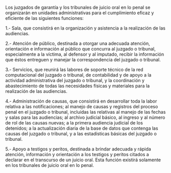 Los juzgados de garantía y los tribunales de juicio oral en lo penal se organizarán en unidades administrativas para el cumplimiento eficaz y eficiente de las siguientes funciones:

1.- Sala, que consistirá en la organización y asistencia a la realización de las audiencias.

2.- Atención de público, destinada a otorgar una adecuada atención, orientación e información al público que concurra al juzgado o tribunal, especialmente a la víctima, al defensor y al imputado, recibir la información que éstos entreguen y manejar la correspondencia del juzgado o tribunal.

3.- Servicios, que reunirá las labores de soporte técnico de la red computacional del juzgado o tribunal, de contabilidad y de apoyo a la actividad administrativa del juzgado o tribunal, y la coordinación y abastecimiento de todas las necesidades físicas y materiales para la realización de las audiencias.

4.- Administración de causas, que consistirá en desarrollar toda la labor relativa a las notificaciones; al manejo de causas y registros del proceso penal en el juzgado o tribunal, incluidas las relativas al manejo de las fechas y salas para las audiencias; al archivo judicial básico, al ingreso y al número de rol de las causas nuevas; a la primera audiencia judicial de los detenidos; a la actualización diaria de la base de datos que contenga las causas del juzgado o tribunal, y a las estadísticas básicas del juzgado o tribunal.

5.- Apoyo a testigos y peritos, destinada a brindar adecuada y rápida atención, información y orientación a los testigos y peritos citados a declarar en el transcurso de un juicio oral. Esta función existirá solamente en los tribunales de juicio oral en lo penal.